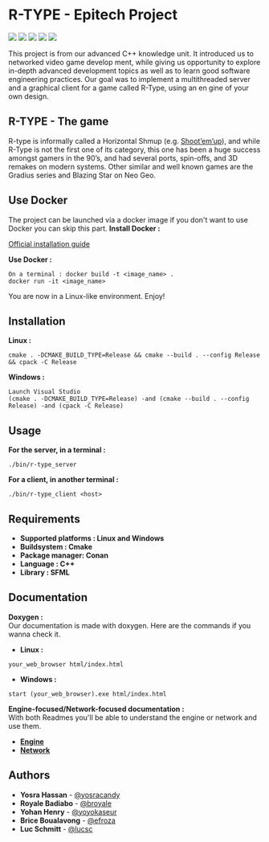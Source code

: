 # R-TYPE - Epitech Project
![](https://img.shields.io/badge/Project-Made%20with%20Love-ff69b4)
<a href="https://img.shields.io/badge/MADE%20WITH-CMAKE-red" alt="Cmake">
        <img src="https://img.shields.io/badge/MADE%20WITH-CMAKE-red" /></a>
<a href="https://img.shields.io/badge/MADE%20WITH-CONAN-blueviolet" alt="Conan">
        <img src="https://img.shields.io/badge/MADE%20WITH-CONAN-blueviolet" /></a>
<a href="https://img.shields.io/badge/MADE%20WITH-C%2B%2B-blue" alt="C++">
        <img src="https://img.shields.io/badge/MADE%20WITH-C%2B%2B-blue" /></a>
<a href="https://img.shields.io/badge/MADE%20WITH-SFML-brightgreen" alt="SFML">
        <img src="https://img.shields.io/badge/MADE%20WITH-SFML-brightgreen" /></a>

This project is from our advanced C++ knowledge unit. It introduced us to networked video game develop
ment, while giving us opportunity to explore in-depth advanced development topics as well as to learn
good software engineering practices.
Our goal was to implement a multithreaded server and a graphical client for a game called R-Type, using an en
gine of your own design.

## R-TYPE - The game
R-type is informally called a Horizontal Shmup (e.g. [Shoot’em’up](https://en.wikipedia.org/wiki/Shoot_%27em_up#Scrolling_shooters)), and while R-Type is not the first one of
its category, this one has been a huge success amongst gamers in the 90’s, and had several ports, spin-offs,
and 3D remakes on modern systems.
Other similar and well known games are the Gradius series and Blazing Star on Neo Geo.

## Use Docker
The project can be launched via a docker image if you don't want to use Docker you can skip this part. 
**Install Docker :**

[Official installation guide](https://docs.docker.com/engine/install/)

**Use Docker :**
```Launch Docker Desktop
On a terminal : docker build -t <image_name> .
docker run -it <image_name>
```

You are now in a Linux-like environment. Enjoy! 

## Installation
**Linux :**
```
cmake . -DCMAKE_BUILD_TYPE=Release && cmake --build . --config Release && cpack -C Release
```
**Windows :**
```
Launch Visual Studio
(cmake . -DCMAKE_BUILD_TYPE=Release) -and (cmake --build . --config Release) -and (cpack -C Release)
```

## Usage
**For the server, in a terminal :**
```
./bin/r-type_server
```
**For a client, in another terminal :**
```
./bin/r-type_client <host>
```

## Requirements
* **Supported platforms : Linux and Windows**
* **Buildsystem : Cmake**
* **Package manager: Conan**
* **Language : C++**
* **Library : SFML**

## Documentation
**Doxygen :**   
Our documentation is made with doxygen. Here are the commands if you wanna check it.
* **Linux :**
```
your_web_browser html/index.html
```
* **Windows :**
```
start (your_web_browser).exe html/index.html
```

**Engine-focused/Network-focused documentation :**  
With both Readmes you'll be able to understand the engine or network and use them.

* **[Engine](https://github.com/EpitechPromo2025/B-CPP-500-PAR-5-2-rtype-luc1.schmitt/tree/main/Engine#ecs-engine)**
* **[Network](https://github.com/EpitechPromo2025/B-CPP-500-PAR-5-2-rtype-luc1.schmitt/tree/main/include#network)**


## Authors
  * **Yosra Hassan** - [@yosracandy](https://github.com/yosracandy)
  * **Royale Badiabo** - [@broyale](https://github.com/broyale)
  * **Yohan Henry** - [@yoyokaseur](https://github.com/yoyokaseur)
  * **Brice Boualavong** - [@efroza](https://github.com/Efroza)
  * **Luc Schmitt** - [@lucsc](https://github.com/Lucsc)